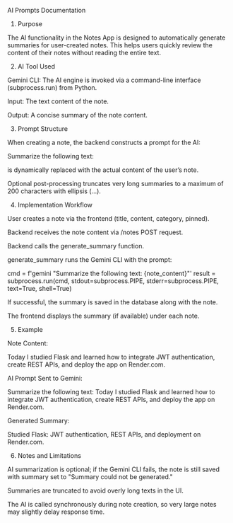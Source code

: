 AI Prompts Documentation
1. Purpose

The AI functionality in the Notes App is designed to automatically generate summaries for user-created notes. This helps users quickly review the content of their notes without reading the entire text.

2. AI Tool Used

Gemini CLI: The AI engine is invoked via a command-line interface (subprocess.run) from Python.

Input: The text content of the note.

Output: A concise summary of the note content.

3. Prompt Structure

When creating a note, the backend constructs a prompt for the AI:

Summarize the following text: <note content>


<note content> is dynamically replaced with the actual content of the user’s note.

Optional post-processing truncates very long summaries to a maximum of 200 characters with ellipsis (...).

4. Implementation Workflow

User creates a note via the frontend (title, content, category, pinned).

Backend receives the note content via /notes POST request.

Backend calls the generate_summary function.

generate_summary runs the Gemini CLI with the prompt:

cmd = f'gemini "Summarize the following text: {note_content}"'
result = subprocess.run(cmd, stdout=subprocess.PIPE, stderr=subprocess.PIPE, text=True, shell=True)


If successful, the summary is saved in the database along with the note.

The frontend displays the summary (if available) under each note.

5. Example

Note Content:

Today I studied Flask and learned how to integrate JWT authentication, create REST APIs, and deploy the app on Render.com.


AI Prompt Sent to Gemini:

Summarize the following text: Today I studied Flask and learned how to integrate JWT authentication, create REST APIs, and deploy the app on Render.com.


Generated Summary:

Studied Flask: JWT authentication, REST APIs, and deployment on Render.com.

6. Notes and Limitations

AI summarization is optional; if the Gemini CLI fails, the note is still saved with summary set to "Summary could not be generated."

Summaries are truncated to avoid overly long texts in the UI.

The AI is called synchronously during note creation, so very large notes may slightly delay response time.